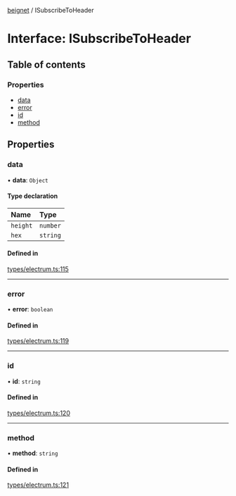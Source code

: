 [beignet](../README.md) / ISubscribeToHeader

# Interface: ISubscribeToHeader

## Table of contents

### Properties

- [data](ISubscribeToHeader.md#data)
- [error](ISubscribeToHeader.md#error)
- [id](ISubscribeToHeader.md#id)
- [method](ISubscribeToHeader.md#method)

## Properties

### data

• **data**: `Object`

#### Type declaration

| Name | Type |
| :------ | :------ |
| `height` | `number` |
| `hex` | `string` |

#### Defined in

[types/electrum.ts:115](https://github.com/synonymdev/beignet/blob/583604f/src/types/electrum.ts#L115)

___

### error

• **error**: `boolean`

#### Defined in

[types/electrum.ts:119](https://github.com/synonymdev/beignet/blob/583604f/src/types/electrum.ts#L119)

___

### id

• **id**: `string`

#### Defined in

[types/electrum.ts:120](https://github.com/synonymdev/beignet/blob/583604f/src/types/electrum.ts#L120)

___

### method

• **method**: `string`

#### Defined in

[types/electrum.ts:121](https://github.com/synonymdev/beignet/blob/583604f/src/types/electrum.ts#L121)
